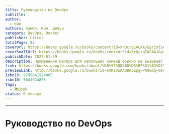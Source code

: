 ```yaml
---
title: Руководство по DevOps
subtitle: 
author:
  - Ким
authors: Хамбл, Ким, Дюбуа
category: DevOps, Docker
publisher: Litres
totalPage: 82
coverUrl: https://books.google.ru/books/content?id=XrQcrgEACAAJ&printsec=frontcover&img=1&zoom=1&imgtk=AFLRE724GxgixlYuB4mVSI_8OWPyT7xaaGrEsbc0Dl23K1kWh6uTRnPZrUo500cDf0SgczG-whM5RPDMpwffyrzgQE_Z8gsSK_UAjz-lRPZcfpw2iI-YD4H5wM8gZtVJwi6_JbWixr1_
coverSmallUrl: https://books.google.ru/books/content?id=XrQcrgEACAAJ&printsec=frontcover&img=1&zoom=1&imgtk=AFLRE724GxgixlYuB4mVSI_8OWPyT7xaaGrEsbc0Dl23K1kWh6uTRnPZrUo500cDf0SgczG-whM5RPDMpwffyrzgQE_Z8gsSK_UAjz-lRPZcfpw2iI-YD4H5wM8gZtVJwi6_JbWixr1_
publishDate: 2022-01-29
description: Применение DevOps для небольших команд обычно не вызывает вопросов, но попытки использования этого подхода для крупных предприятий часто вызывают сложности. В книге рассказывается о том, как масштабировать подходы и принципы DevOps для больших, географически распределенных организаций, а также компаний с жёстко- и слабосвязанными архитектурами. Также подробно рассматривается конвейер развёртывания – процесс преобразования бизнес-идеи в результат, ценный для заказчика.На протяжении десяти глав читатель наблюдает, как бизнес-идея проходит путь через разработку, сборку, тестирование и выходит в среду эксплуатации, где дальнейшая её судьба отслеживается системами мониторинга. Как оптимизировать и документировать конвейер развёртывания, избежать потерь и найти причины неудач, что такое непрерывная интеграция, почему важно понимать, что DevOps – это изменение культуры организации, а не просто набор ритуалов – ответы на все эти вопросы вы найдёте в данной книге.
link: https://books.google.com/books/about/%D0%97%D0%B0%D0%BF%D1%83%D1%81%D0%BA_%D0%B8_%D0%BC%D0%B0%D1%81%D1%88%D1%82%D0%B0%D0%B1%D0%B8%D1%80%D0%BE%D0%B2%D0%B0.html?hl=&id=64KzDwAAQBAJ
previewLink: http://books.google.ru/books?id=64KzDwAAQBAJ&pg=PA9&dq=devops&hl=&as_pt=BOOKS&cd=2&source=gbs_api
isbn13: 9785041924805
isbn10: 5041924805
tags:
  - 📚Book
status: В планах
---
```

---
# Руководство по DevOps